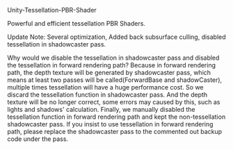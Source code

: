 Unity-Tessellation-PBR-Shader

Powerful and efficient tessellation PBR Shaders. 

Update Note: Several optimization, Added back subsurface culling, disabled tessellation in shadowcaster pass.

Why would we disable the tessellation in shadowcaster pass and disabled the tessellation in forward rendering path?
Because in forward rendering path, the depth texture will be generated by shadowcaster pass, which means at least two passes will be called(ForwardBase and shadowCaster), multiple times tessellation will have a huge performance cost. So we discard the tessellation function in shadowcaster pass. And the depth texture will be no longer correct, some errors may caused by this, such as lights and shadows' calculation. Finally, we manually disabled the tessellation function in forward rendering path and kept the non-tessellation shadowcaster pass. If you insist to use tessellation in forward rendering path, please replace the shadowcaster pass to the commented out backup code under the pass.
